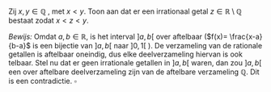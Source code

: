 Zij $x, y \in \mathbb{Q}$ , met $x<y$. Toon aan dat er een irrationaal getal $z \in \mathbb{R}\setminus \mathbb{Q}$ bestaat zodat $x<z<y$.

*Bewijs:*
Omdat $a, b \in \mathbb{R}$, is het interval $]a, b[$ over aftelbaar ($f(x)= \frac{x-a}{b-a}$ is een bijectie van $]a, b[$ naar $]0, 1[$ ). De verzameling van de rationale getallen is aftelbaar oneindig, dus elke deelverzameling hiervan is ook telbaar. Stel nu dat er geen irrationale getallen in $]a, b[$ waren, dan zou $]a, b[$ een over aftelbare deelverzameling zijn van de aftelbare verzameling $\mathbb{Q}$. Dit is een contradictie.
$\square$
